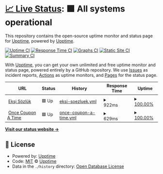 # [📈 Live Status](https://upptime.github.io/upptime): <!--live status--> **🟩 All systems operational**

This repository contains the open-source uptime monitor and status page for [Upptime](https://upptime.js.org), powered by [Upptime](https://github.com/upptime/upptime).

[![Uptime CI](https://github.com/koj-co/upptime/workflows/Uptime%20CI/badge.svg)](https://github.com/koj-co/upptime/actions?query=workflow%3A%22Uptime+CI%22)
[![Response Time CI](https://github.com/koj-co/upptime/workflows/Response%20Time%20CI/badge.svg)](https://github.com/koj-co/upptime/actions?query=workflow%3A%22Response+Time+CI%22)
[![Graphs CI](https://github.com/koj-co/upptime/workflows/Graphs%20CI/badge.svg)](https://github.com/koj-co/upptime/actions?query=workflow%3A%22Graphs+CI%22)
[![Static Site CI](https://github.com/koj-co/upptime/workflows/Static%20Site%20CI/badge.svg)](https://github.com/koj-co/upptime/actions?query=workflow%3A%22Static+Site+CI%22)
[![Summary CI](https://github.com/koj-co/upptime/workflows/Summary%20CI/badge.svg)](https://github.com/koj-co/upptime/actions?query=workflow%3A%22Summary+CI%22)

With [Upptime](https://upptime.js.org), you can get your own unlimited and free uptime monitor and status page, powered entirely by a GitHub repository. We use [Issues](https://github.com/upptime/upptime/issues) as incident reports, [Actions](https://github.com/upptime/upptime/actions) as uptime monitors, and [Pages](https://upptime.github.io/upptime) for the status page.

<!--start: status pages-->
<!-- This summary is generated by Upptime (https://github.com/upptime/upptime) -->
<!-- Do not edit this manually, your changes will be overwritten -->
<!-- prettier-ignore -->
| URL | Status | History | Response Time | Uptime |
| --- | ------ | ------- | ------------- | ------ |
| <img alt="" src="https://favicons.githubusercontent.com/eksisozluk.com" height="13"> [Ekşi Sözlük](https://eksisozluk.com) | 🟩 Up | [eksi-soezluek.yml](https://github.com/okankocyigit/upptime/commits/HEAD/history/eksi-soezluek.yml) | <details><summary><img alt="Response time graph" src="./graphs/eksi-soezluek/response-time-week.png" height="20"> 922ms</summary><br><a href="https://upptime.github.io/upptime/history/eksi-soezluek"><img alt="Response time 888" src="https://img.shields.io/endpoint?url=https%3A%2F%2Fraw.githubusercontent.com%2Fokankocyigit%2Fupptime%2FHEAD%2Fapi%2Feksi-soezluek%2Fresponse-time.json"></a><br><a href="https://upptime.github.io/upptime/history/eksi-soezluek"><img alt="24-hour response time 1035" src="https://img.shields.io/endpoint?url=https%3A%2F%2Fraw.githubusercontent.com%2Fokankocyigit%2Fupptime%2FHEAD%2Fapi%2Feksi-soezluek%2Fresponse-time-day.json"></a><br><a href="https://upptime.github.io/upptime/history/eksi-soezluek"><img alt="7-day response time 922" src="https://img.shields.io/endpoint?url=https%3A%2F%2Fraw.githubusercontent.com%2Fokankocyigit%2Fupptime%2FHEAD%2Fapi%2Feksi-soezluek%2Fresponse-time-week.json"></a><br><a href="https://upptime.github.io/upptime/history/eksi-soezluek"><img alt="30-day response time 777" src="https://img.shields.io/endpoint?url=https%3A%2F%2Fraw.githubusercontent.com%2Fokankocyigit%2Fupptime%2FHEAD%2Fapi%2Feksi-soezluek%2Fresponse-time-month.json"></a><br><a href="https://upptime.github.io/upptime/history/eksi-soezluek"><img alt="1-year response time 874" src="https://img.shields.io/endpoint?url=https%3A%2F%2Fraw.githubusercontent.com%2Fokankocyigit%2Fupptime%2FHEAD%2Fapi%2Feksi-soezluek%2Fresponse-time-year.json"></a></details> | <details><summary><a href="https://upptime.github.io/upptime/history/eksi-soezluek">100.00%</a></summary><a href="https://upptime.github.io/upptime/history/eksi-soezluek"><img alt="All-time uptime 91.88%" src="https://img.shields.io/endpoint?url=https%3A%2F%2Fraw.githubusercontent.com%2Fokankocyigit%2Fupptime%2FHEAD%2Fapi%2Feksi-soezluek%2Fuptime.json"></a><br><a href="https://upptime.github.io/upptime/history/eksi-soezluek"><img alt="24-hour uptime 100.00%" src="https://img.shields.io/endpoint?url=https%3A%2F%2Fraw.githubusercontent.com%2Fokankocyigit%2Fupptime%2FHEAD%2Fapi%2Feksi-soezluek%2Fuptime-day.json"></a><br><a href="https://upptime.github.io/upptime/history/eksi-soezluek"><img alt="7-day uptime 100.00%" src="https://img.shields.io/endpoint?url=https%3A%2F%2Fraw.githubusercontent.com%2Fokankocyigit%2Fupptime%2FHEAD%2Fapi%2Feksi-soezluek%2Fuptime-week.json"></a><br><a href="https://upptime.github.io/upptime/history/eksi-soezluek"><img alt="30-day uptime 99.83%" src="https://img.shields.io/endpoint?url=https%3A%2F%2Fraw.githubusercontent.com%2Fokankocyigit%2Fupptime%2FHEAD%2Fapi%2Feksi-soezluek%2Fuptime-month.json"></a><br><a href="https://upptime.github.io/upptime/history/eksi-soezluek"><img alt="1-year uptime 90.11%" src="https://img.shields.io/endpoint?url=https%3A%2F%2Fraw.githubusercontent.com%2Fokankocyigit%2Fupptime%2FHEAD%2Fapi%2Feksi-soezluek%2Fuptime-year.json"></a></details>
| <img alt="" src="https://favicons.githubusercontent.com/oncecouponatime.com" height="13"> [Once Coupon A Time](https://oncecouponatime.com) | 🟩 Up | [once-coupon-a-time.yml](https://github.com/okankocyigit/upptime/commits/HEAD/history/once-coupon-a-time.yml) | <details><summary><img alt="Response time graph" src="./graphs/once-coupon-a-time/response-time-week.png" height="20"> 629ms</summary><br><a href="https://upptime.github.io/upptime/history/once-coupon-a-time"><img alt="Response time 859" src="https://img.shields.io/endpoint?url=https%3A%2F%2Fraw.githubusercontent.com%2Fokankocyigit%2Fupptime%2FHEAD%2Fapi%2Fonce-coupon-a-time%2Fresponse-time.json"></a><br><a href="https://upptime.github.io/upptime/history/once-coupon-a-time"><img alt="24-hour response time 479" src="https://img.shields.io/endpoint?url=https%3A%2F%2Fraw.githubusercontent.com%2Fokankocyigit%2Fupptime%2FHEAD%2Fapi%2Fonce-coupon-a-time%2Fresponse-time-day.json"></a><br><a href="https://upptime.github.io/upptime/history/once-coupon-a-time"><img alt="7-day response time 629" src="https://img.shields.io/endpoint?url=https%3A%2F%2Fraw.githubusercontent.com%2Fokankocyigit%2Fupptime%2FHEAD%2Fapi%2Fonce-coupon-a-time%2Fresponse-time-week.json"></a><br><a href="https://upptime.github.io/upptime/history/once-coupon-a-time"><img alt="30-day response time 563" src="https://img.shields.io/endpoint?url=https%3A%2F%2Fraw.githubusercontent.com%2Fokankocyigit%2Fupptime%2FHEAD%2Fapi%2Fonce-coupon-a-time%2Fresponse-time-month.json"></a><br><a href="https://upptime.github.io/upptime/history/once-coupon-a-time"><img alt="1-year response time 858" src="https://img.shields.io/endpoint?url=https%3A%2F%2Fraw.githubusercontent.com%2Fokankocyigit%2Fupptime%2FHEAD%2Fapi%2Fonce-coupon-a-time%2Fresponse-time-year.json"></a></details> | <details><summary><a href="https://upptime.github.io/upptime/history/once-coupon-a-time">100.00%</a></summary><a href="https://upptime.github.io/upptime/history/once-coupon-a-time"><img alt="All-time uptime 99.98%" src="https://img.shields.io/endpoint?url=https%3A%2F%2Fraw.githubusercontent.com%2Fokankocyigit%2Fupptime%2FHEAD%2Fapi%2Fonce-coupon-a-time%2Fuptime.json"></a><br><a href="https://upptime.github.io/upptime/history/once-coupon-a-time"><img alt="24-hour uptime 100.00%" src="https://img.shields.io/endpoint?url=https%3A%2F%2Fraw.githubusercontent.com%2Fokankocyigit%2Fupptime%2FHEAD%2Fapi%2Fonce-coupon-a-time%2Fuptime-day.json"></a><br><a href="https://upptime.github.io/upptime/history/once-coupon-a-time"><img alt="7-day uptime 100.00%" src="https://img.shields.io/endpoint?url=https%3A%2F%2Fraw.githubusercontent.com%2Fokankocyigit%2Fupptime%2FHEAD%2Fapi%2Fonce-coupon-a-time%2Fuptime-week.json"></a><br><a href="https://upptime.github.io/upptime/history/once-coupon-a-time"><img alt="30-day uptime 100.00%" src="https://img.shields.io/endpoint?url=https%3A%2F%2Fraw.githubusercontent.com%2Fokankocyigit%2Fupptime%2FHEAD%2Fapi%2Fonce-coupon-a-time%2Fuptime-month.json"></a><br><a href="https://upptime.github.io/upptime/history/once-coupon-a-time"><img alt="1-year uptime 99.97%" src="https://img.shields.io/endpoint?url=https%3A%2F%2Fraw.githubusercontent.com%2Fokankocyigit%2Fupptime%2FHEAD%2Fapi%2Fonce-coupon-a-time%2Fuptime-year.json"></a></details>

<!--end: status pages-->

[**Visit our status website →**](https://upptime.github.io/upptime)

## 📄 License

- Powered by: [Upptime](https://github.com/upptime/upptime)
- Code: [MIT](./LICENSE) © [Upptime](https://upptime.js.org)
- Data in the `./history` directory: [Open Database License](https://opendatacommons.org/licenses/odbl/1-0/)
